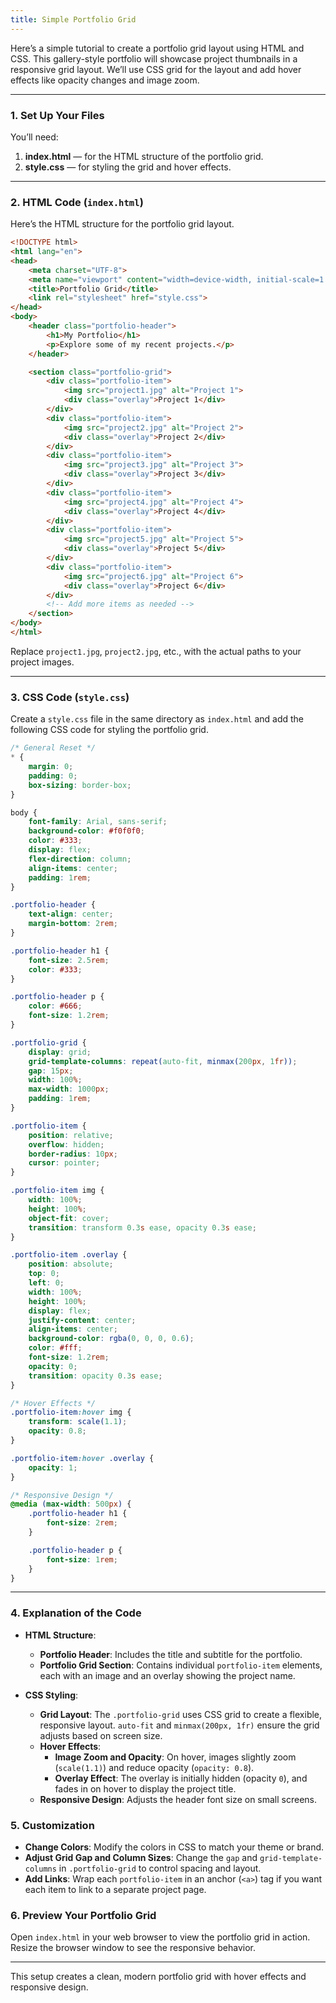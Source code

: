 ```yaml
---
title: Simple Portfolio Grid
---
```


Here’s a simple tutorial to create a portfolio grid layout using HTML and CSS. This gallery-style portfolio will showcase project thumbnails in a responsive grid layout. We’ll use CSS grid for the layout and add hover effects like opacity changes and image zoom.

---

### 1. **Set Up Your Files**

You’ll need:
1. **index.html** — for the HTML structure of the portfolio grid.
2. **style.css** — for styling the grid and hover effects.

---

### 2. **HTML Code (`index.html`)**

Here’s the HTML structure for the portfolio grid layout.

```html
<!DOCTYPE html>
<html lang="en">
<head>
    <meta charset="UTF-8">
    <meta name="viewport" content="width=device-width, initial-scale=1.0">
    <title>Portfolio Grid</title>
    <link rel="stylesheet" href="style.css">
</head>
<body>
    <header class="portfolio-header">
        <h1>My Portfolio</h1>
        <p>Explore some of my recent projects.</p>
    </header>

    <section class="portfolio-grid">
        <div class="portfolio-item">
            <img src="project1.jpg" alt="Project 1">
            <div class="overlay">Project 1</div>
        </div>
        <div class="portfolio-item">
            <img src="project2.jpg" alt="Project 2">
            <div class="overlay">Project 2</div>
        </div>
        <div class="portfolio-item">
            <img src="project3.jpg" alt="Project 3">
            <div class="overlay">Project 3</div>
        </div>
        <div class="portfolio-item">
            <img src="project4.jpg" alt="Project 4">
            <div class="overlay">Project 4</div>
        </div>
        <div class="portfolio-item">
            <img src="project5.jpg" alt="Project 5">
            <div class="overlay">Project 5</div>
        </div>
        <div class="portfolio-item">
            <img src="project6.jpg" alt="Project 6">
            <div class="overlay">Project 6</div>
        </div>
        <!-- Add more items as needed -->
    </section>
</body>
</html>
```

Replace `project1.jpg`, `project2.jpg`, etc., with the actual paths to your project images.

---

### 3. **CSS Code (`style.css`)**

Create a `style.css` file in the same directory as `index.html` and add the following CSS code for styling the portfolio grid.

```css
/* General Reset */
* {
    margin: 0;
    padding: 0;
    box-sizing: border-box;
}

body {
    font-family: Arial, sans-serif;
    background-color: #f0f0f0;
    color: #333;
    display: flex;
    flex-direction: column;
    align-items: center;
    padding: 1rem;
}

.portfolio-header {
    text-align: center;
    margin-bottom: 2rem;
}

.portfolio-header h1 {
    font-size: 2.5rem;
    color: #333;
}

.portfolio-header p {
    color: #666;
    font-size: 1.2rem;
}

.portfolio-grid {
    display: grid;
    grid-template-columns: repeat(auto-fit, minmax(200px, 1fr));
    gap: 15px;
    width: 100%;
    max-width: 1000px;
    padding: 1rem;
}

.portfolio-item {
    position: relative;
    overflow: hidden;
    border-radius: 10px;
    cursor: pointer;
}

.portfolio-item img {
    width: 100%;
    height: 100%;
    object-fit: cover;
    transition: transform 0.3s ease, opacity 0.3s ease;
}

.portfolio-item .overlay {
    position: absolute;
    top: 0;
    left: 0;
    width: 100%;
    height: 100%;
    display: flex;
    justify-content: center;
    align-items: center;
    background-color: rgba(0, 0, 0, 0.6);
    color: #fff;
    font-size: 1.2rem;
    opacity: 0;
    transition: opacity 0.3s ease;
}

/* Hover Effects */
.portfolio-item:hover img {
    transform: scale(1.1);
    opacity: 0.8;
}

.portfolio-item:hover .overlay {
    opacity: 1;
}

/* Responsive Design */
@media (max-width: 500px) {
    .portfolio-header h1 {
        font-size: 2rem;
    }

    .portfolio-header p {
        font-size: 1rem;
    }
}
```

---

### 4. **Explanation of the Code**

- **HTML Structure**:
  - **Portfolio Header**: Includes the title and subtitle for the portfolio.
  - **Portfolio Grid Section**: Contains individual `portfolio-item` elements, each with an image and an overlay showing the project name.

- **CSS Styling**:
  - **Grid Layout**: The `.portfolio-grid` uses CSS grid to create a flexible, responsive layout. `auto-fit` and `minmax(200px, 1fr)` ensure the grid adjusts based on screen size.
  - **Hover Effects**:
    - **Image Zoom and Opacity**: On hover, images slightly zoom (`scale(1.1)`) and reduce opacity (`opacity: 0.8`).
    - **Overlay Effect**: The overlay is initially hidden (opacity `0`), and fades in on hover to display the project title.
  - **Responsive Design**: Adjusts the header font size on small screens.

### 5. **Customization**

- **Change Colors**: Modify the colors in CSS to match your theme or brand.
- **Adjust Grid Gap and Column Sizes**: Change the `gap` and `grid-template-columns` in `.portfolio-grid` to control spacing and layout.
- **Add Links**: Wrap each `portfolio-item` in an anchor (`<a>`) tag if you want each item to link to a separate project page.

### 6. **Preview Your Portfolio Grid**

Open `index.html` in your web browser to view the portfolio grid in action. Resize the browser window to see the responsive behavior.

---

This setup creates a clean, modern portfolio grid with hover effects and responsive design.
